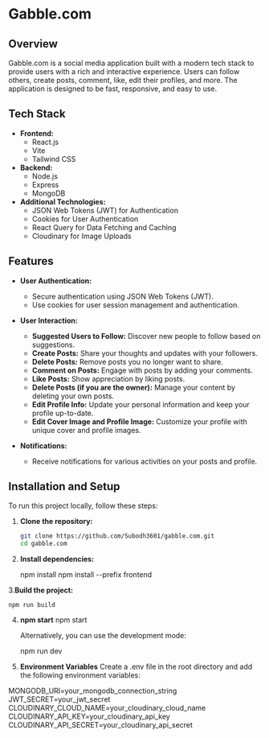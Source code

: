 # Gabble.com

## Overview

Gabble.com is a social media application built with a modern tech stack to provide users with a rich and interactive experience. Users can follow others, create posts, comment, like, edit their profiles, and more. The application is designed to be fast, responsive, and easy to use.

## Tech Stack

- **Frontend:**
  - React.js
  - Vite
  - Tailwind CSS
- **Backend:**
  - Node.js
  - Express
  - MongoDB
- **Additional Technologies:**
  - JSON Web Tokens (JWT) for Authentication
  - Cookies for User Authentication
  - React Query for Data Fetching and Caching
  - Cloudinary for Image Uploads

## Features

- **User Authentication:**

  - Secure authentication using JSON Web Tokens (JWT).
  - Use cookies for user session management and authentication.

- **User Interaction:**

  - **Suggested Users to Follow:** Discover new people to follow based on suggestions.
  - **Create Posts:** Share your thoughts and updates with your followers.
  - **Delete Posts:** Remove posts you no longer want to share.
  - **Comment on Posts:** Engage with posts by adding your comments.
  - **Like Posts:** Show appreciation by liking posts.
  - **Delete Posts (if you are the owner):** Manage your content by deleting your own posts.
  - **Edit Profile Info:** Update your personal information and keep your profile up-to-date.
  - **Edit Cover Image and Profile Image:** Customize your profile with unique cover and profile images.

- **Notifications:**
  - Receive notifications for various activities on your posts and profile.

## Installation and Setup

To run this project locally, follow these steps:

1. **Clone the repository:**

   ```sh
   git clone https://github.com/Subodh3601/gabble.com.git
   cd gabble.com
   ```

2. **Install dependencies:**

   npm install
   npm install --prefix frontend

3.**Build the project:**

    npm run build

4. **npm start**
   npm start

    Alternatively, you can use the development mode:

    npm run dev

5. **Environment Variables**
Create a .env file in the root directory and add the following environment variables:

MONGODB_URI=your_mongodb_connection_string
JWT_SECRET=your_jwt_secret
CLOUDINARY_CLOUD_NAME=your_cloudinary_cloud_name
CLOUDINARY_API_KEY=your_cloudinary_api_key
CLOUDINARY_API_SECRET=your_cloudinary_api_secret


